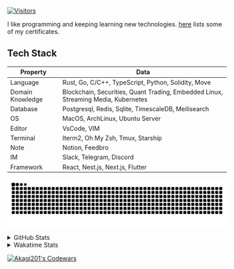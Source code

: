 <!-- markdownlint-disable MD041 MD010 MD033 -->
[![Visitors](https://api.visitorbadge.io/api/daily?path=Akagi201%2FAkagi201&label=Visitors%20Today&countColor=%2337d67a)](https://visitorbadge.io/status?path=Akagi201%2FAkagi201)

I like programming and keeping learning new technologies. [here](https://github.com/Akagi201/blockchain) lists some of my certificates.

## Tech Stack

| Property         	| Data                                                                               	|
|------------------	|------------------------------------------------------------------------------------	|
| Language         	| Rust, Go, C/C++, TypeScript, Python, Solidity, Move                                 |
| Domain Knowledge 	| Blockchain, Securities, Quant Trading, Embedded Linux, Streaming Media, Kubernetes 	|
| Database         	| Postgresql, Redis, Sqlite, TimescaleDB, Meilisearch                                 |
| OS               	| MacOS, ArchLinux, Ubuntu Server                                                     |
| Editor           	| VsCode, VIM                                                                        	|
| Terminal          | Iterm2, Oh My Zsh, Tmux, Starship                                                   |
| Note             	| Notion, Feedbro                                                                    	|
| IM               	| Slack, Telegram, Discord                                                            |
| Framework         | React, Nest.js, Next.js, Flutter                                                   	|

[![github contribution grid snake animation](https://raw.githubusercontent.com/Akagi201/Akagi201/output/github-contribution-grid-snake.svg#gh-light-mode-only)](https://github.com/Akagi201)

<details>
<summary>GitHub Stats</summary>
  <a href="https://github.com/Akagi201"><img alt="Profile Detail" src="https://raw.githubusercontent.com/Akagi201/Akagi201/master/profile-summary-card-output/dracula/0-profile-details.svg" /></a>
  <a href="https://github.com/Akagi201"><img alt="Github Stats" src="https://raw.githubusercontent.com/Akagi201/Akagi201/master/profile-summary-card-output/dracula/3-stats.svg" /></a>
  <a href="https://github.com/Akagi201"><img alt="Lang By Commits" src="https://raw.githubusercontent.com/Akagi201/Akagi201/master/profile-summary-card-output/dracula/2-most-commit-language.svg" /></a>
</details>

<details>
<summary>Wakatime Stats</summary>
<br>

<!--START_SECTION:waka-->

```txt
From: 05 February 2024 - To: 12 February 2024

Total Time: 44 hrs 18 mins

Other                      35 hrs 39 mins  ████████████████████░░░░░   80.49 %
sh                         4 hrs 8 mins    ██▒░░░░░░░░░░░░░░░░░░░░░░   09.37 %
Solidity                   2 hrs 25 mins   █▒░░░░░░░░░░░░░░░░░░░░░░░   05.48 %
Nginx configuration file   47 mins         ▒░░░░░░░░░░░░░░░░░░░░░░░░   01.80 %
Markdown                   34 mins         ▒░░░░░░░░░░░░░░░░░░░░░░░░   01.30 %
TOML                       14 mins         ░░░░░░░░░░░░░░░░░░░░░░░░░   00.54 %
Rust                       11 mins         ░░░░░░░░░░░░░░░░░░░░░░░░░   00.45 %
Lua                        8 mins          ░░░░░░░░░░░░░░░░░░░░░░░░░   00.31 %
Bash                       1 min           ░░░░░░░░░░░░░░░░░░░░░░░░░   00.07 %
JSON                       1 min           ░░░░░░░░░░░░░░░░░░░░░░░░░   00.06 %
```

<!--END_SECTION:waka-->

</details>

<a href="https://www.codewars.com/users/Akagi201"><img alt="Akagi201's Codewars" src="https://www.codewars.com/users/Akagi201/badges/small"></a>
